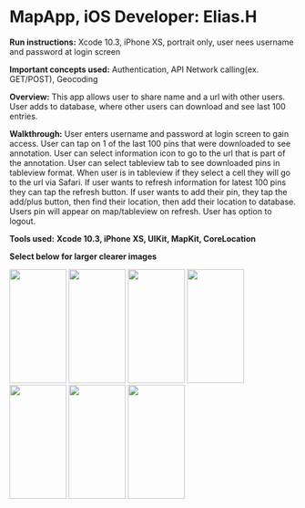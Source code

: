 # MapApp, iOS Developer: Elias.H

**Run instructions:** 
Xcode 10.3, iPhone XS, portrait only, user nees username and password at login screen

**Important concepts used:** Authentication, API Network calling(ex. GET/POST), Geocoding

**Overview:**
This app allows user to share name and a url with other users. User adds to database, where other users can download and see last 100 entries.

**Walkthrough:**
User enters username and password at login screen to gain access. User can tap on 1 of the last 100 pins that were downloaded to see annotation. User can select information icon to go to the url that is part of the annotation. User can select tableview tab to see downloaded pins in tableview format. When user is in tableview if they select a cell they will go to the url via Safari. If user wants to refresh information for latest 100 pins they can tap the refresh button. If user wants to add their pin, they tap the add/plus button, then find their location, then add their location to database. Users pin will appear on map/tableview on refresh. User has option to logout.

**Tools used:**
**Xcode 10.3, iPhone XS, UIKit, MapKit, CoreLocation**

**Select below for larger clearer images**

<p float="left">
<img src = "Tourist/Images/ScreenShot1.png" width="100" height="200">
<img src = "Tourist/Images/ScreenShot2.png" width="100" height="200">
<img src = "Tourist/Images/ScreenShot3.png" width="100" height="200">
<img src = "Tourist/Images/ScreenShot4.png" width="100" height="200">
<img src = "Tourist/Images/ScreenShot5.png" width="100" height="200">
<img src = "Tourist/Images/ScreenShot6.png" width="100" height="200">
<img src = "Tourist/Images/ScreenShot7.png" width="100" height="200">
</p>

